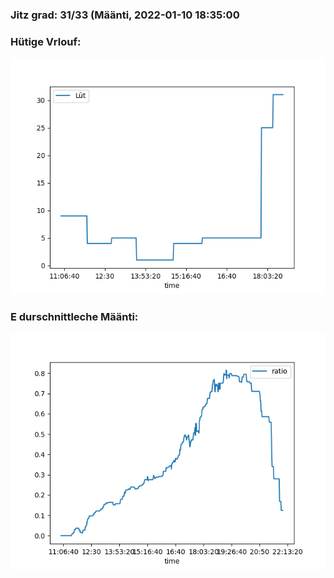 ### Jitz grad: 31/33 (Määnti, 2022-01-10 18:35:00

### Hütige Vrlouf:
![Graph](Today.png)

### E durschnittleche Määnti:
![Graph](Määnti.png)